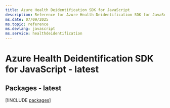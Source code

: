 ```yaml
---
title: Azure Health Deidentification SDK for JavaScript
description: Reference for Azure Health Deidentification SDK for JavaScript
ms.date: 07/09/2025
ms.topic: reference
ms.devlang: javascript
ms.service: healthdeidentification
---
```

# Azure Health Deidentification SDK for JavaScript - latest
## Packages - latest
[!INCLUDE [packages](health-deidentification-index.md)]